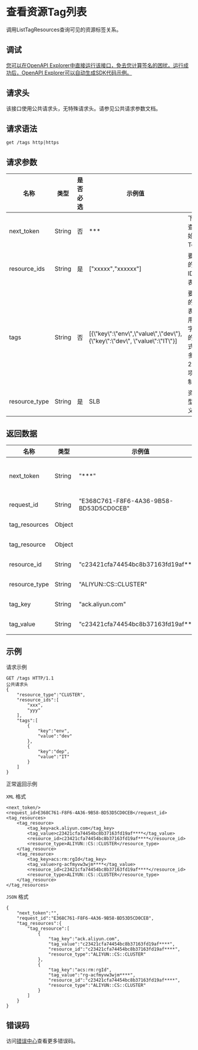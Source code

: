 # 查看资源Tag列表

调用ListTagResources查询可见的资源标签关系。

## 调试

[您可以在OpenAPI Explorer中直接运行该接口，免去您计算签名的困扰。运行成功后，OpenAPI Explorer可以自动生成SDK代码示例。](https://api.aliyun.com/#product=CS&api=ListTagResources&type=ROA&version=2015-12-15)

## 请求头

该接口使用公共请求头，无特殊请求头。请参见公共请求参数文档。

## 请求语法

```
get /tags http|https
```

## 请求参数

|名称|类型|是否必选|示例值|描述|
|--|--|----|---|--|
|next\_token|String|否|\*\*\*|下一个查询开始的Token。 |
|resource\_ids|String|是|\["xxxxx","xxxxxx"\]|要查询的集群ID列表。 |
|tags|String|否|\[\{\\"key\\":\\"env\\",\\"value\\",\\"dev\\"\},\{\\"key\\":\\"dev\\", \\"value\\":\\"IT\\"\}\]|要查询的tag列表，采用JSON字符串的形式，最多包含20个子项限制。 |
|resource\_type|String|是|SLB|资源类型定义。 |

## 返回数据

|名称|类型|示例值|描述|
|--|--|---|--|
|next\_token|String|"\*\*\*"|下一个查询开始的Token。 |
|request\_id|String|"E368C761-F8F6-4A36-9B58-BD53D5CD0CEB"|请求ID。 |
|tag\_resources|Object| |Tag资源集。 |
|tag\_resource|Object| |标签资源。 |
|resource\_id|String|"c23421cfa74454bc8b37163fd19af\*\*\*\*"|资源ID。 |
|resource\_type|String|"ALIYUN::CS::CLUSTER"|资源类型。 |
|tag\_key|String|"ack.aliyun.com"|标签key。 |
|tag\_value|String|"c23421cfa74454bc8b37163fd19af\*\*\*\*"|标签值。 |

## 示例

请求示例

```
GET /tags HTTP/1.1
公共请求头
{
    "resource_type":"CLUSTER",
    "resource_ids":[
        "xxx",
        "yyy"
    ],
    "tags":[
        {
            "key":"env",
            "value":"dev"
        },
        {
            "key":"dep",
            "value":"IT"
        }
    ]
}
```

正常返回示例

`XML` 格式

```
<next_token/>
<request_id>E368C761-F8F6-4A36-9B58-BD53D5CD0CEB</request_id>
<tag_resources>
    <tag_resource>
        <tag_key>ack.aliyun.com</tag_key>
        <tag_value>c23421cfa74454bc8b37163fd19af****</tag_value>
        <resource_id>c23421cfa74454bc8b37163fd19af****</resource_id>
        <resource_type>ALIYUN::CS::CLUSTER</resource_type>
    </tag_resource>
    <tag_resource>
        <tag_key>acs:rm:rgId</tag_key>
        <tag_value>rg-acfmyvw3wjm****</tag_value>
        <resource_id>c23421cfa74454bc8b37163fd19af****</resource_id>
        <resource_type>ALIYUN::CS::CLUSTER</resource_type>
    </tag_resource>
</tag_resources>
```

`JSON` 格式

```
{
    "next_token":"",
    "request_id":"E368C761-F8F6-4A36-9B58-BD53D5CD0CEB",
    "tag_resources":{
        "tag_resource":[
            {
                "tag_key":"ack.aliyun.com",
                "tag_value":"c23421cfa74454bc8b37163fd19af****",
                "resource_id":"c23421cfa74454bc8b37163fd19af****",
                "resource_type":"ALIYUN::CS::CLUSTER"
            },
            {
                "tag_key":"acs:rm:rgId",
                "tag_value":"rg-acfmyvw3wjm****",
                "resource_id":"c23421cfa74454bc8b37163fd19af****",
                "resource_type":"ALIYUN::CS::CLUSTER"
            }
        ]
    }
}
```

## 错误码

访问[错误中心](https://error-center.alibabacloud.com/status/product/CS)查看更多错误码。

